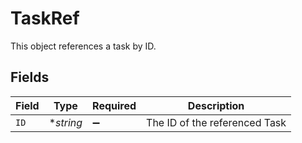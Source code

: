 # TaskRef

This object references a task by ID.


## Fields

| Field                         | Type                          | Required                      | Description                   |
| ----------------------------- | ----------------------------- | ----------------------------- | ----------------------------- |
| `ID`                          | **string*                     | :heavy_minus_sign:            | The ID of the referenced Task |